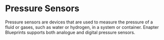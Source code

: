 # Pressure Sensors

Pressure sensors are devices that are used to measure the pressure of a fluid or gases, such as water or hydrogen, in a system or container. Enapter Blueprints supports both analogue and digital pressure sensors.

